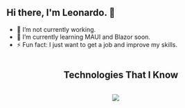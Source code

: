 ## Hi there, I'm Leonardo. 👋

- 🔭 I’m not currently working.
- 🌱 I’m currently learning MAUI and Blazor soon.
- ⚡ Fun fact: I just want to get a job and improve my skills.

<div id="user-content-toc">
  <ul align="center">
    <summary><h2 style="display: inline-block">Technologies That I Know</h2></summary>
  </ul>
</div>

<p align="center">
  <a href="https://skillicons.dev">
    <img src="https://skillicons.dev/icons?i=c,cs,cpp,dotnet,firebase,github,godot,mysql,postman,py,visualstudio,vscode&perline=6" />
  </a>
</p>
